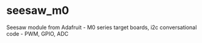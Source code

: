 # seesaw_m0
Seesaw module from Adafruit - M0 series target boards, i2c conversational code - PWM, GPIO, ADC
